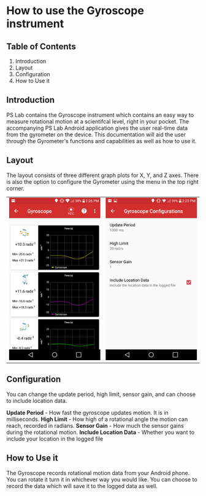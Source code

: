 # How to use the Gyroscope instrument
## Table of Contents
1. Introduction
2. Layout
3. Configuration
4. How to Use it

## Introduction
PS Lab contains the Gyroscope instrument which contains an easy way to measure rotational motion at a scientifcal level, 
right in your pocket. The accompanying PS Lab Android application gives the user real-time data
from the gyrometer on the device. This documentation will aid the user through the Gyrometer's functions and capabilities as
well as how to use it.

## Layout
The layout consists of three different graph plots for X, Y, and Z axes. There is also the option to configure the Gyrometer
using the menu in the top right corner. 

<table>
    <tr>
        <td><img src="/docs/images/instrument_gyro_active.png"></td>
        <td><img src="/docs/images/instrument_gyro_config.png"></td>
    </tr>
</table>

## Configuration
You can change the update period, high limit, sensor gain, and can choose to include location data.

**Update Period** - How fast the gyroscope updates motion. It is in milliseconds.
**High Limit** - How high of a rotational angle the motion can reach, recorded in radians.
**Sensor Gain** - How much the sensor gains during the rotational motion.
**Include Location Data** - Whether you want to include your location in the logged file

## How to Use it
The Gyroscope records rotational motion data from your Android phone. You can rotate it turn it in whichever way you would like.
You can choose to record the data which will save it to the logged data as well.
